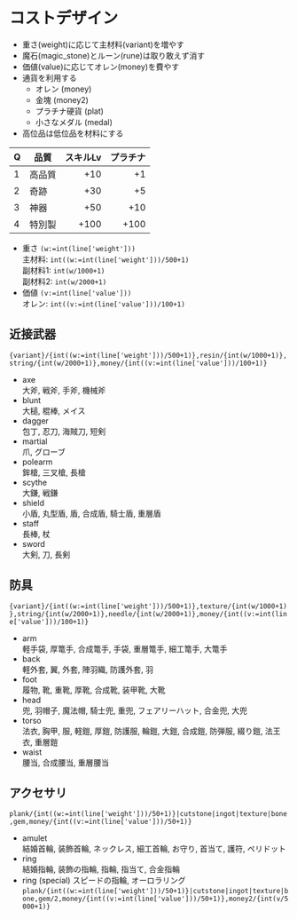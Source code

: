 # コストデザイン

- 重さ(weight)に応じて主材料(variant)を増やす
- 魔石(magic_stone)とルーン(rune)は取り敢えず消す
- 価値(value)に応じてオレン(money)を費やす
- 通貨を利用する
  - オレン (money)
  - 金塊 (money2)
  - プラチナ硬貨 (plat)
  - 小さなメダル (medal)
- 高位品は低位品を材料にする

| Q | 品質   | スキルLv | プラチナ |
|---|--------|---------:|---------:|
| 1 | 高品質 | +10      | +1       |
| 2 | 奇跡   | +30      | +5       |
| 3 | 神器   | +50      | +10      |
| 4 | 特別製 | +100     | +100     |

- 重さ   `(w:=int(line['weight']))`  
主材料:  `int((w:=int(line['weight']))/500+1)`  
副材料1: `int(w/1000+1)`  
副材料2: `int(w/2000+1)`
- 価値   `(v:=int(line['value']))`  
オレン:  `int((v:=int(line['value']))/100+1)`

## 近接武器

`{variant}/{int((w:=int(line['weight']))/500+1)},resin/{int(w/1000+1)},string/{int(w/2000+1)},money/{int((v:=int(line['value']))/100+1)}`

- axe  
大斧, 戦斧, 手斧, 機械斧
- blunt  
大槌, 棍棒, メイス
- dagger  
包丁, 忍刀, 海賊刀, 短剣
- martial  
爪, グローブ
- polearm  
鉾槍, 三叉槍, 長槍
- scythe  
大鎌, 戦鎌
- shield  
小盾, 丸型盾, 盾, 合成盾, 騎士盾, 重層盾
- staff  
長棒, 杖
- sword  
大剣, 刀, 長剣

## 防具

`{variant}/{int((w:=int(line['weight']))/500+1)},texture/{int(w/1000+1)},string/{int(w/2000+1)},needle/{int(w/2000+1)},money/{int((v:=int(line['value']))/100+1)}`

- arm  
軽手袋, 厚篭手, 合成篭手, 手袋, 重層篭手, 細工篭手, 大篭手
- back  
軽外套, 翼, 外套, 陣羽織, 防護外套, 羽
- foot  
履物, 靴, 重靴, 厚靴, 合成靴, 装甲靴, 大靴
- head  
兜, 羽帽子, 魔法帽, 騎士兜, 重兜, フェアリーハット, 合金兜, 大兜
- torso  
法衣, 胸甲, 服, 軽鎧, 厚鎧, 防護服, 輪鎧, 大鎧, 合成鎧, 防弾服, 綴り鎧, 法王衣, 重層鎧
- waist  
腰当, 合成腰当, 重層腰当

## アクセサリ

`plank/{int((w:=int(line['weight']))/50+1)}|cutstone|ingot|texture|bone,gem,money/{int((v:=int(line['value']))/50+1)}`

- amulet  
結婚首輪, 装飾首輪, ネックレス, 細工首輪, お守り, 首当て, 護符, ペリドット
- ring  
結婚指輪, 装飾の指輪, 指輪, 指当て, 合金指輪
- ring (special)
スピードの指輪, オーロラリング  
`plank/{int((w:=int(line['weight']))/50+1)}|cutstone|ingot|texture|bone,gem/2,money/{int((v:=int(line['value']))/50+1)},money2/{int(v/5000+1)}`
